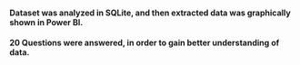 
#### Dataset was analyzed in SQLite, and then extracted data was graphically shown in Power BI.
#### 20 Questions were answered, in order to gain better understanding of data.
